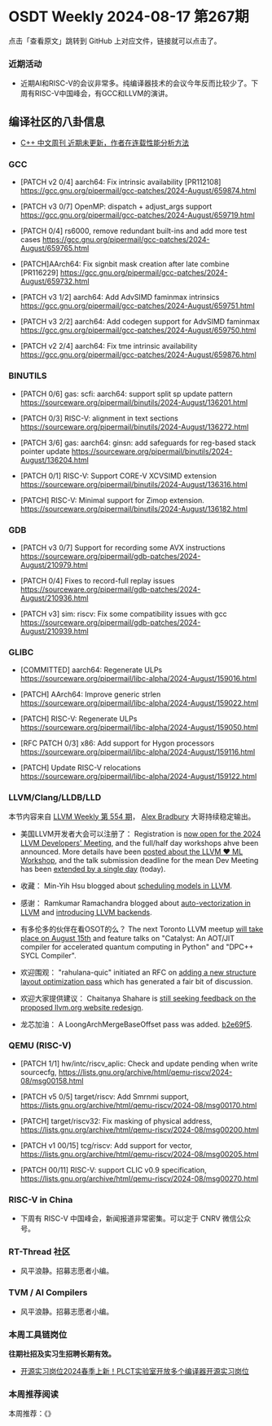 # OSDT Weekly 2024-08-17 第267期

点击「查看原文」跳转到 GitHub 上对应文件，链接就可以点击了。

### 近期活动

- 近期AI和RISC-V的会议非常多。纯编译器技术的会议今年反而比较少了。下周有RISC-V中国峰会，有GCC和LLVM的演讲。

## 编译社区的八卦信息

- [C++ 中文周刊 近期未更新，作者在连载性能分析方法](https://mp.weixin.qq.com/s/7nX0rBOGV-I6sW9DkuslEQ)

### GCC

- [PATCH v2 0/4] aarch64: Fix intrinsic availability [PR112108]
  https://gcc.gnu.org/pipermail/gcc-patches/2024-August/659874.html

- [PATCH v3 0/7] OpenMP: dispatch + adjust_args support
  https://gcc.gnu.org/pipermail/gcc-patches/2024-August/659719.html

- [PATCH 0/4] rs6000, remove redundant built-ins and add more test cases
  https://gcc.gnu.org/pipermail/gcc-patches/2024-August/659765.html

- [PATCH]AArch64: Fix signbit mask creation after late combine [PR116229]
  https://gcc.gnu.org/pipermail/gcc-patches/2024-August/659732.html

- [PATCH v3 1/2] aarch64: Add AdvSIMD faminmax intrinsics
  https://gcc.gnu.org/pipermail/gcc-patches/2024-August/659751.html

- [PATCH v3 2/2] aarch64: Add codegen support for AdvSIMD faminmax
  https://gcc.gnu.org/pipermail/gcc-patches/2024-August/659750.html

- [PATCH v2 2/4] aarch64: Fix tme intrinsic availability
  https://gcc.gnu.org/pipermail/gcc-patches/2024-August/659876.html

### BINUTILS

- [PATCH 0/6] gas: scfi: aarch64: support split sp update pattern
  https://sourceware.org/pipermail/binutils/2024-August/136201.html

- [PATCH 0/3] RISC-V: alignment in text sections
  https://sourceware.org/pipermail/binutils/2024-August/136272.html

- [PATCH 3/6] gas: aarch64: ginsn: add safeguards for reg-based stack pointer update
  https://sourceware.org/pipermail/binutils/2024-August/136204.html

- [PATCH 0/1] RISC-V: Support CORE-V XCVSIMD extension
  https://sourceware.org/pipermail/binutils/2024-August/136316.html

- [PATCH] RISC-V: Minimal support for Zimop extension.
  https://sourceware.org/pipermail/binutils/2024-August/136182.html

### GDB

- [PATCH v3 0/7] Support for recording some AVX instructions
  https://sourceware.org/pipermail/gdb-patches/2024-August/210979.html

- [PATCH 0/4] Fixes to record-full replay issues
  https://sourceware.org/pipermail/gdb-patches/2024-August/210936.html

- [PATCH v3] sim: riscv: Fix some compatibility issues with gcc
  https://sourceware.org/pipermail/gdb-patches/2024-August/210939.html

### GLIBC

- [COMMITTED] aarch64: Regenerate ULPs
  https://sourceware.org/pipermail/libc-alpha/2024-August/159016.html

- [PATCH] AArch64: Improve generic strlen
  https://sourceware.org/pipermail/libc-alpha/2024-August/159022.html

- [PATCH] RISC-V: Regenerate ULPs
  https://sourceware.org/pipermail/libc-alpha/2024-August/159050.html

- [RFC PATCH 0/3] x86: Add support for Hygon processors
  https://sourceware.org/pipermail/libc-alpha/2024-August/159116.html

- [PATCH] Update RISC-V relocations
  https://sourceware.org/pipermail/libc-alpha/2024-August/159122.html

### LLVM/Clang/LLDB/LLD

本节内容来自 [LLVM Weekly 第 554 期](http://llvmweekly.org/issue/554)，
[Alex Bradbury](https://www.linkedin.com/in/alex-bradbury/) 大哥持续稳定输出。

* 美国LLVM开发者大会可以注册了： Registration is [now open for the 2024 LLVM Developers' Meeting](https://discourse.llvm.org/t/2024-llvm-developers-meeting-registration-workshop-announcement/80643), and the full/half day workshops ahve been announced. More details have been [posted about the LLVM :hearts: ML Workshop](https://discourse.llvm.org/t/llvm-dev24-llvm-ml-workshop/80646), and the talk submission deadline for the mean Dev Meeting has been [extended by a single day](https://discourse.llvm.org/t/2024-llvm-developers-meeting-call-for-talk-proposals/80045/3) (today).

* 收藏： Min-Yih Hsu blogged about [scheduling models in LLVM](https://myhsu.xyz/llvm-sched-model-1/).

* 感谢： Ramkumar Ramachandra blogged about [auto-vectorization in LLVM](https://artagnon.com/computing/compilers/intro-vec) and [introducing LLVM backends](https://artagnon.com/computing/compilers/backend).

* 有多伦多的伙伴在看OSOT的么？ The next Toronto LLVM meetup [will take place on August 15th](https://discourse.llvm.org/t/next-toronto-llvm-meetup-august-15/80630) and feature talks on "Catalyst: An AOT/JIT compiler for accelerated quantum computing in Python" and "DPC++ SYCL Compiler".

* 欢迎围观： "rahulana-quic" initiated an RFC on [adding a new structure layout optimization pass](https://discourse.llvm.org/t/rfc-add-a-new-structure-layout-optimization-pass/80596) which has generated a fair bit of discussion.

* 欢迎大家提供建议： Chaitanya Shahare is [still seeking feedback on the proposed llvm.org website redesign](https://discourse.llvm.org/t/rfc-llvm-org-website-redesign/79117/7).

* 龙芯加油： A LoongArchMergeBaseOffset pass was added.
  [b2e69f5](https://github.com/llvm/llvm-project/commit/b2e69f52bb5d).

### QEMU (RISC-V)

- [PATCH 1/1] hw/intc/riscv_aplic: Check and update pending when write sourcecfg,
  https://lists.gnu.org/archive/html/qemu-riscv/2024-08/msg00158.html

- [PATCH v5 0/5] target/riscv: Add Smrnmi support,
  https://lists.gnu.org/archive/html/qemu-riscv/2024-08/msg00170.html

- [PATCH] target/riscv32: Fix masking of physical address,
  https://lists.gnu.org/archive/html/qemu-riscv/2024-08/msg00200.html

- [PATCH v1 00/15] tcg/riscv: Add support for vector,
  https://lists.gnu.org/archive/html/qemu-riscv/2024-08/msg00205.html

- [PATCH 00/11] RISC-V: support CLIC v0.9 specification,
  https://lists.gnu.org/archive/html/qemu-riscv/2024-08/msg00270.html

### RISC-V in China

- 下周有 RISC-V 中国峰会，新闻报道非常密集。可以定于 CNRV 微信公众号。

### RT-Thread 社区

- 风平浪静。招募志愿者小编。

### TVM / AI Compilers

- 风平浪静。招募志愿者小编。

### 本周工具链岗位

**往期社招及实习生招聘长期有效。**

- [开源实习岗位2024春季上新！PLCT实验室开放多个编译器开源实习岗位](https://mp.weixin.qq.com/s/D-l7hE2S-21NCAZsVqPzMA)

### 本周推荐阅读

本周推荐：《》

